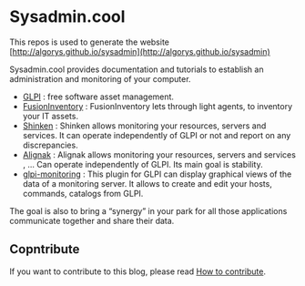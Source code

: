 Sysadmin.cool
============

This repos is used to generate the website [http://algorys.github.io/sysadmin](http://algorys.github.io/sysadmin)

Sysadmin.cool provides documentation and tutorials to establish an administration and monitoring of your computer.

* [GLPI](http://glpi-project.org) : free software asset management.
* [FusionInventory](fusioninventory.org) : FusionInventory lets through light agents, to inventory your IT assets.
* [Shinken](http://www.shinken-monitoring.org/) : Shinken allows monitoring your resources, servers and services. It can operate independently of GLPI or not and report on any discrepancies.
* [Alignak](http://alignak-monitoring.github.io) : Alignak allows monitoring your resources, servers and services , ... Can operate independently of GLPI. Its main goal is stability.
* [glpi-monitoring](https://github.com/ddurieux/glpi_monitoring) : This plugin for GLPI can display graphical views of the data of a monitoring server. It allows to create and edit your hosts, commands, catalogs from GLPI.

The goal is also to bring a “synergy” in your park for all those applications communicate together and share their data.

## Copntribute

If you want to contribute to this blog, please read [How to contribute](CONTRIBUTE.md).
